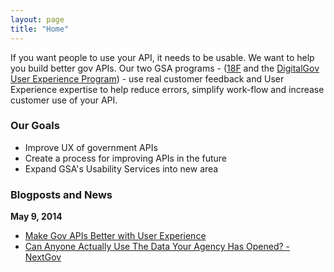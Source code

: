 ```yaml
---
layout: page
title: "Home"
---
```


If you want people to use your API, it needs to be usable.
We want to help you build better gov APIs.  Our two GSA programs - ([18F](https://18f.gsa.gov/) and the [DigitalGov User Experience Program](https://www.digitalgov.gov/resources/digitalgov-user-experience-program/)) - use real customer feedback and User Experience expertise to help reduce errors, simplify work-flow and increase customer use of your API.   

### Our Goals 

* Improve UX of government APIs 
* Create a process for improving APIs in the future
* Expand GSA's Usability Services into new area

### Blogposts and News

**May 9, 2014**  
* [Make Gov APIs Better with User Experience](http://www.digitalgov.gov/2014/05/09/make-gov-apis-better-with-user-experience/)  
* [Can Anyone Actually Use The Data Your Agency Has Opened? - NextGov](http://www.nextgov.com/technology-news/tech-insider/2014/05/can-anyone-actually-use-data-your-agency-has-opened/84202/?oref=voicesmodule)  
